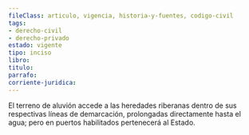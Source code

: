 ```yaml
---
fileClass: articulo, vigencia, historia-y-fuentes, codigo-civil
tags:
- derecho-civil
- derecho-privado
estado: vigente
tipo: inciso
libro:
titulo:
parrafo:
corriente-juridica:
---
```

El terreno de aluvión accede a las heredades riberanas dentro de sus respectivas líneas de demarcación, prolongadas directamente hasta el agua; pero en puertos habilitados pertenecerá al Estado.